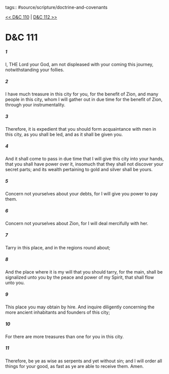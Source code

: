 tags:: #source/scripture/doctrine-and-covenants

[<< D&C 110](/Doctrine_and_Covenants/D&C_110.md) | [D&C 112 >>](/Doctrine_and_Covenants/D&C_112.md)

# D&C 111

##### 1

I, THE Lord your God, am not displeased with your coming this journey, notwithstanding your follies.

##### 2

I have much treasure in this city for you, for the benefit of Zion, and many people in this city, whom I will gather out in due time for the benefit of Zion, through your instrumentality.

##### 3

Therefore, it is expedient that you should form acquaintance with men in this city, as you shall be led, and as it shall be given you.

##### 4

And it shall come to pass in due time that I will give this city into your hands, that you shall have power over it, insomuch that they shall not discover your secret parts; and its wealth pertaining to gold and silver shall be yours.

##### 5

Concern not yourselves about your debts, for I will give you power to pay them.

##### 6

Concern not yourselves about Zion, for I will deal mercifully with her.

##### 7

Tarry in this place, and in the regions round about;

##### 8

And the place where it is my will that you should tarry, for the main, shall be signalized unto you by the peace and power of my Spirit, that shall flow unto you.

##### 9

This place you may obtain by hire. And inquire diligently concerning the more ancient inhabitants and founders of this city;

##### 10

For there are more treasures than one for you in this city.

##### 11

Therefore, be ye as wise as serpents and yet without sin; and I will order all things for your good, as fast as ye are able to receive them. Amen.
